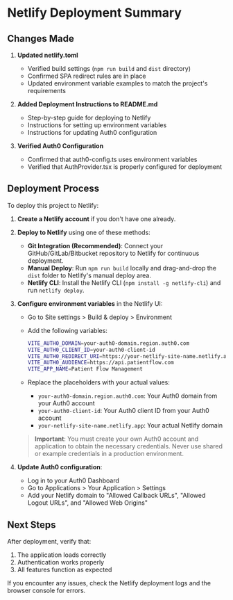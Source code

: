 # Netlify Deployment Summary

## Changes Made

1. **Updated netlify.toml**
   - Verified build settings (`npm run build` and `dist` directory)
   - Confirmed SPA redirect rules are in place
   - Updated environment variable examples to match the project's requirements

2. **Added Deployment Instructions to README.md**
   - Step-by-step guide for deploying to Netlify
   - Instructions for setting up environment variables
   - Instructions for updating Auth0 configuration

3. **Verified Auth0 Configuration**
   - Confirmed that auth0-config.ts uses environment variables
   - Verified that AuthProvider.tsx is properly configured for deployment

## Deployment Process

To deploy this project to Netlify:

1. **Create a Netlify account** if you don't have one already.

2. **Deploy to Netlify** using one of these methods:
   - **Git Integration (Recommended)**: Connect your
     GitHub/GitLab/Bitbucket repository to Netlify for continuous
     deployment.
   - **Manual Deploy**: Run `npm run build` locally and drag-and-drop
     the `dist` folder to Netlify's manual deploy area.
   - **Netlify CLI**: Install the Netlify CLI
     (`npm install -g netlify-cli`) and run `netlify deploy`.

3. **Configure environment variables** in the Netlify UI:
   - Go to Site settings > Build & deploy > Environment
   - Add the following variables:

     ```bash
     VITE_AUTH0_DOMAIN=your-auth0-domain.region.auth0.com
     VITE_AUTH0_CLIENT_ID=your-auth0-client-id
     VITE_AUTH0_REDIRECT_URI=https://your-netlify-site-name.netlify.app
     VITE_AUTH0_AUDIENCE=https://api.patientflow.com
     VITE_APP_NAME=Patient Flow Management
     ```

   - Replace the placeholders with your actual values:
     - `your-auth0-domain.region.auth0.com`: Your Auth0 domain from your
       Auth0 account
     - `your-auth0-client-id`: Your Auth0 client ID from your Auth0 account
     - `your-netlify-site-name.netlify.app`: Your actual Netlify domain

   > **Important**: You must create your own Auth0 account and
   > application to obtain the necessary credentials. Never use shared or
   > example credentials in a production environment.

4. **Update Auth0 configuration**:
   - Log in to your Auth0 Dashboard
   - Go to Applications > Your Application > Settings
   - Add your Netlify domain to "Allowed Callback URLs", "Allowed Logout
     URLs", and "Allowed Web Origins"

## Next Steps

After deployment, verify that:

1. The application loads correctly
2. Authentication works properly
3. All features function as expected

If you encounter any issues, check the Netlify deployment logs and the
browser console for errors.
